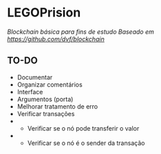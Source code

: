 # LEGOPrision
_Blockchain básica para fins de estudo_
_Baseado em https://github.com/dvf/blockchain_
## TO-DO
- Documentar
- Organizar comentários
- Interface
- Argumentos (porta)
- Melhorar tratamento de erro
- Verificar transações
- - Verificar se o nó pode transferir o valor
- - Verificar se o nó é o sender da transação
